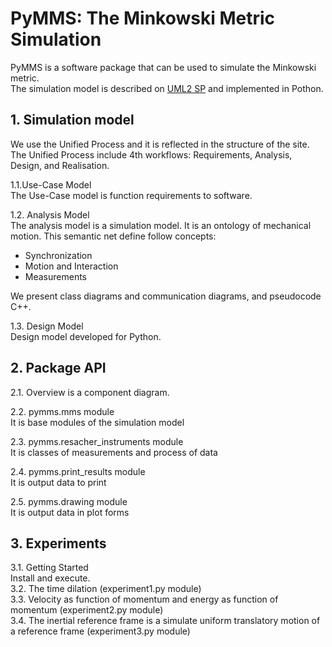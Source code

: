 # PyMMS: The Minkowski Metric Simulation
PyMMS is a software package that can be used to simulate the Minkowski metric.  
The simulation model is described on [UML2 SP](https://vgurianov.github.io/uml-sp/) and implemented in Pothon.    


## 1. Simulation model  
We use the Unified Process and it is reflected in the structure of the site. The Unified Process include 4th  workflows: Requirements, Analysis, Design, and Realisation.  

1.1.Use-Case Model  
The Use-Case model is function requirements to software.

1.2. Analysis Model  
The analysis model is a simulation model. It is an ontology of mechanical motion. This semantic net define follow concepts:  
- Synchronization    
- Motion and Interaction  
- Measurements  
  
We present class diagrams and communication diagrams, and pseudocode C++.  

1.3. Design Model  
Design model developed for Python.

## 2. Package API  
2.1. Overview is a component diagram.

2.2. pymms.mms module  
It is base modules of the simulation model  

2.3. pymms.resacher_instruments module  
It is classes of measurements and process of data  
  
2.4. pymms.print_results module  
It is output data to print  
  
2.5. pymms.drawing module  
It is output data in plot forms


## 3. Experiments  
3.1. Getting Started  
Install and execute.  
3.2. The time dilation (experiment1.py module)  
3.3. Velocity as function of momentum and energy as function of momentum (experiment2.py module)  
3.4. The inertial reference frame is a simulate uniform translatory motion of a reference frame (experiment3.py module)  
